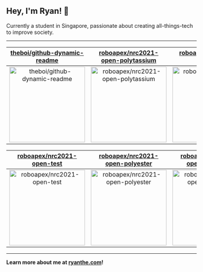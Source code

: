 ## Hey, I'm Ryan! 👋

Currently a student in Singapore, passionate about creating all-things-tech to improve society.

---

| [theboi/github-dynamic-readme](https://github.com/theboi/github-dynamic-readme) | [roboapex/nrc2021-open-polytassium](https://github.com/roboapex/nrc2021-open-polytassium) | [roboapex/roboapex-docs](https://github.com/roboapex/roboapex-docs) |
| :-: | :-: | :-: |
| <a href="https://github.com/theboi/github-dynamic-readme"><img src="https://github.com/theboi/theboi/raw/main/DISPLAY.jpg" alt="theboi/github-dynamic-readme" title="theboi/github-dynamic-readme" width="200" height="200"></a> | <a href="https://github.com/roboapex/nrc2021-open-polytassium"><img src="https://github.com/theboi/theboi/raw/main/DISPLAY.jpg" alt="roboapex/nrc2021-open-polytassium" title="roboapex/nrc2021-open-polytassium" width="200" height="200"></a> | <a href="https://github.com/roboapex/roboapex-docs"><img src="https://github.com/theboi/theboi/raw/main/DISPLAY.jpg" alt="roboapex/roboapex-docs" title="roboapex/roboapex-docs" width="200" height="200"></a> |

| [roboapex/nrc2021-open-test](https://github.com/roboapex/nrc2021-open-test) | [roboapex/nrc2021-open-polyester](https://github.com/roboapex/nrc2021-open-polyester) | [roboapex/nrc2021-open-polyswag](https://github.com/roboapex/nrc2021-open-polyswag) |
| :-: | :-: | :-: |
| <a href="https://github.com/roboapex/nrc2021-open-test"><img src="https://github.com/theboi/theboi/raw/main/DISPLAY.jpg" alt="roboapex/nrc2021-open-test" title="roboapex/nrc2021-open-test" width="200" height="200"></a> | <a href="https://github.com/roboapex/nrc2021-open-polyester"><img src="https://github.com/theboi/theboi/raw/main/DISPLAY.jpg" alt="roboapex/nrc2021-open-polyester" title="roboapex/nrc2021-open-polyester" width="200" height="200"></a> | <a href="https://github.com/roboapex/nrc2021-open-polyswag"><img src="https://github.com/theboi/theboi/raw/main/DISPLAY.jpg" alt="roboapex/nrc2021-open-polyswag" title="roboapex/nrc2021-open-polyswag" width="200" height="200"></a> |



---

**Learn more about me at [ryanthe.com](https://www.ryanthe.com)!**